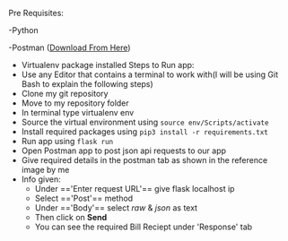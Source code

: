 Pre Requisites:

  -Python
  
  -Postman ([Download From Here](https://www.postman.com/downloads/))
  - Virtualenv package installed
Steps to Run app:
  - Use any Editor that contains a terminal to work with(I will be using Git Bash to explain the following steps)
  - Clone my git repository
  - Move to my repository folder
  - In terminal type virtualenv env
  - Source the virtual environment using `source env/Scripts/activate`
  - Install required packages using `pip3 install -r requirements.txt`
  - Run app using `flask run`
  - Open Postman app to post json api requests to our app
  - Give required details in the postman tab as shown in the reference image by me
  - Info given:
    - Under =='Enter request URL'== give flask localhost ip
    - Select =='Post'== method
    - Under =='Body'== select *raw* & *json* as text
    - Then click on **Send**
    - You can see the required Bill Reciept under 'Response' tab
  
